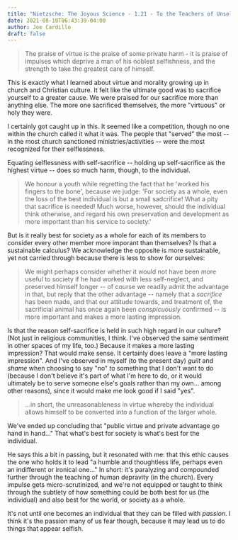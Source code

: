 ```yaml
---
title: "Nietzsche: The Joyous Science - 1.21 - To the Teachers of Unselfishness"
date: 2021-08-10T06:43:39-04:00
author: Joe Cardillo
draft: false
---
```


> The praise of virtue is the praise of some private harm - it is praise of impulses which deprive a man of his noblest selfishness, and the strength to take the greatest care of himself.

This is exactly what I learned about virtue and morality growing up in church and Christian culture. It felt like the ultimate good was to sacrifice yourself to a greater cause. We were praised for our sacrifice more than anything else. The more one sacrificed themselves, the more "virtuous" or holy they were.

I certainly got caught up in this. It seemed like a competition, though no one within the church called it what it was. The people that "served" the most -- in the most church sanctioned ministries/activities -- were the most recognized for their selflessness.

Equating selflessness with self-sacrifice -- holding up self-sacrifice as the highest virtue -- does so much harm, though, to the individual.

> We honour a youth while regretting the fact that he 'worked his fingers to the bone', because we judge: 'For society as a whole, even the loss of the best individual is but a small sadcrifice! What a pity that sacrifice is needed! Much worse, however, should the individual think otherwise, and regard his own preservation and development as more important than his service to society.'

But is it really best for society as a whole for each of its members to consider every other member more imporant than themselves? Is that a sustainable calculus? We acknowledge the opposite is more sustainable, yet not carried through because there is less to show for ourselves:

> We might perhaps consider whether it would not have been more useful to society if he had worked with less self-neglect, and preserved himself longer -- of course we readily admit the advantage in that, but reply that the other advantage -- namely that a _sacrifice_ has been made, and that our attitude towards, and treatment of, the sacrificial animal has once again been _conspicuously_ confirmed -- is more important and makes a more lasting impression.

Is that the reason self-sacrifice is held in such high regard in our culture? (Not just in religious communities, I think. I've observed the same sentiment in other spaces of my life, too.) Because it makes a more lasting impression? That would make sense. It certainly does leave a "more lasting impression". And I've observed in myself (to the present day) _guilt_ and _shame_ when choosing to say "no" to something that I don't want to do (because I don't believe it's part of what I'm here to do, or it would ultimately be to serve someone else's goals rather than my own... among other reasons), since it would make me look good if I said "yes".

> ...in short, the unreasonableness in virtue whereby the individual allows himself to be converted into a function of the larger whole.

We've ended up concluding that "public virtue and private advantage go hand in hand..." That what's best for society is what's best for the individual.

He says this a bit in passing, but it resonated with me: that this ethic causes the one who holds it to lead "a humble and thoughtless life, perhaps even an indifferent or ironical one..." In short: it's paralyzing and compounded further through the teaching of human depravity (in the church). Every impulse gets micro-scrutinized, and we're not equipped or taught to think through the subtlety of how something could be both best for us (the individual) and also best for the world, or society as a whole.

It's not until one becomes an individual that they can be filled with _passion_. I think it's the passion many of us fear though, because it may lead us to do things that appear selfish.
